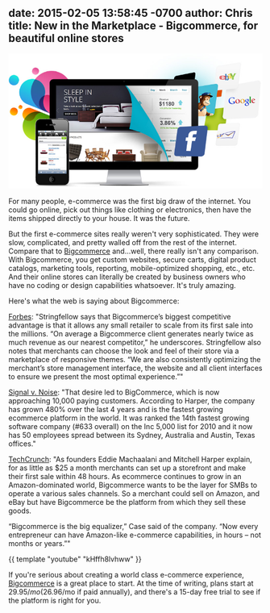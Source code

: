 date: 2015-02-05 13:58:45 -0700
author: Chris
title: New in the Marketplace - Bigcommerce, for beautiful online stores
----

<!-- excerpt -->

![Bigcommerce](/media/2015-02-05-bigcommerce-main.jpg)

For many people, e-commerce was the first big draw of the internet. You could go online, pick out things like clothing or electronics, then have the items shipped directly to your house. It was the future. 

But the first e-commerce sites really weren't very sophisticated. They were slow, complicated, and pretty walled off from the rest of the internet. Compare that to [Bigcommerce](https://iwantmyname.com/services/ecommerce-hosting/bigcommerce) and...well, there really isn't any comparison. With Bigcommerce, you get custom websites, secure carts, digital product catalogs, marketing tools, reporting, mobile-optimized shopping, etc., etc. And their online stores can literally be created by business owners who have no coding or design capabilities whatsoever. It's truly amazing.

<!-- /excerpt -->

Here's what the web is saying about Bigcommerce:

[Forbes](http://www.forbes.com/sites/lydiadishman/2014/03/19/why-bigcommerce-says-its-ready-to-take-on-amazon-web-services-to-help-retailers/): "Stringfellow says that Bigcommerce’s biggest competitive advantage is that it allows any small retailer to scale from its first sale into the millions. “On average a Bigcommerce client generates nearly twice as much revenue as our nearest competitor,” he underscores. Stringfellow also notes that merchants can choose the look and feel of their store via a marketplace of responsive themes. “We are also consistently optimizing the merchant’s store management interface, the website and all client interfaces to ensure we present the most optimal experience.”"

[Signal v. Noise](https://signalvnoise.com/posts/2727-bootstrapped-profitable-proud-bigcommerce): "That desire led to BigCommerce, which is now approaching 10,000 paying customers. According to Harper, the company has grown 480% over the last 4 years and is the fastest growing ecommerce platform in the world. It was ranked the 14th fastest growing software company (#633 overall) on the Inc 5,000 list for 2010 and it now has 50 employees spread between its Sydney, Australia and Austin, Texas offices."

[TechCrunch](http://techcrunch.com/2013/07/25/bigcommerce-raises-40m-from-steve-cases-revolution-growth-to-help-smbs-manage-e-commerce/): "As founders Eddie Machaalani and Mitchell Harper explain, for as little as $25 a month merchants can set up a storefront and make their first sale within 48 hours. As ecommerce continues to grow in an Amazon-dominated world, Bigcommerce wants to be the layer for SMBs to operate a various sales channels. So a merchant could sell on Amazon, and eBay but have Bigcommerce be the platform from which they sell these goods.

“Bigcommerce is the big equalizer,” Case said of the company. “Now every entrepreneur can have Amazon-like e-commerce capabilities, in hours – not months or years.”"

{{ template "youtube" "kHffh8lvhww" }}

If you're serious about creating a world class e-commerce experience, [Bigcommerce](https://www.bigcommerce.com/v18/) is a great place to start. At the time of writing, plans start at $29.95/mo ($26.96/mo if paid annually), and there's a 15-day free trial to see if the platform is right for you. 



